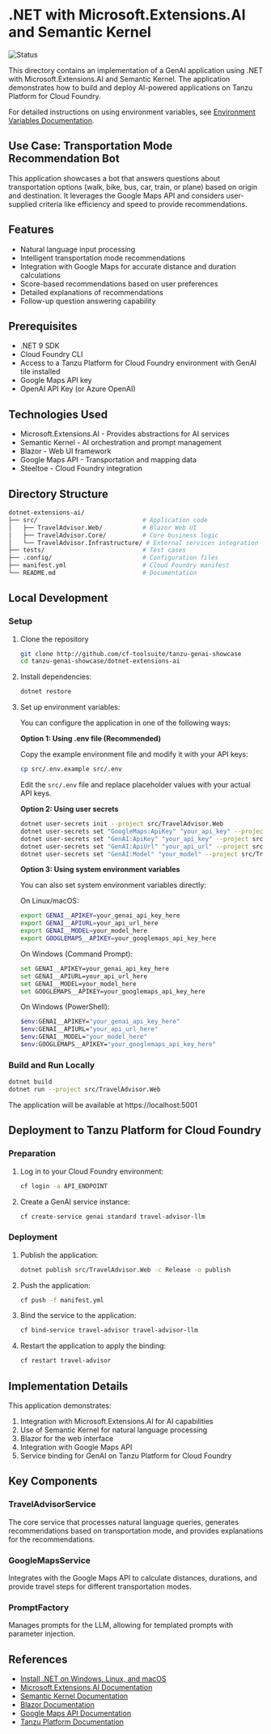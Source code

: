 # .NET with Microsoft.Extensions.AI and Semantic Kernel

![Status](https://img.shields.io/badge/status-stable-green)

This directory contains an implementation of a GenAI application using .NET with Microsoft.Extensions.AI and Semantic Kernel. The application demonstrates how to build and deploy AI-powered applications on Tanzu Platform for Cloud Foundry.

For detailed instructions on using environment variables, see [Environment Variables Documentation](docs/ENVVARS.md).

## Use Case: Transportation Mode Recommendation Bot

This application showcases a bot that answers questions about transportation options (walk, bike, bus, car, train, or plane) based on origin and destination. It leverages the Google Maps API and considers user-supplied criteria like efficiency and speed to provide recommendations.

## Features

- Natural language input processing 
- Intelligent transportation mode recommendations
- Integration with Google Maps for accurate distance and duration calculations
- Score-based recommendations based on user preferences
- Detailed explanations of recommendations
- Follow-up question answering capability

## Prerequisites

- .NET 9 SDK
- Cloud Foundry CLI
- Access to a Tanzu Platform for Cloud Foundry environment with GenAI tile installed
- Google Maps API key
- OpenAI API Key (or Azure OpenAI)

## Technologies Used

- Microsoft.Extensions.AI - Provides abstractions for AI services
- Semantic Kernel - AI orchestration and prompt management
- Blazor - Web UI framework
- Google Maps API - Transportation and mapping data
- Steeltoe - Cloud Foundry integration

## Directory Structure

```bash
dotnet-extensions-ai/
├── src/                             # Application code
│   ├── TravelAdvisor.Web/           # Blazor Web UI
│   ├── TravelAdvisor.Core/          # Core business logic
│   └── TravelAdvisor.Infrastructure/ # External services integration
├── tests/                           # Test cases
├── .config/                         # Configuration files
├── manifest.yml                     # Cloud Foundry manifest
└── README.md                        # Documentation
```

## Local Development

### Setup

1. Clone the repository

   ```bash
   git clone http://github.com/cf-toolsuite/tanzu-genai-showcase
   cd tanzu-genai-showcase/dotnet-extensions-ai
   ```

2. Install dependencies:

   ```bash
   dotnet restore
   ```

3. Set up environment variables:

   You can configure the application in one of the following ways:

   **Option 1: Using .env file (Recommended)**

   Copy the example environment file and modify it with your API keys:

   ```bash
   cp src/.env.example src/.env
   ```

   Edit the `src/.env` file and replace placeholder values with your actual API keys.

   **Option 2: Using user secrets**

   ```bash
   dotnet user-secrets init --project src/TravelAdvisor.Web
   dotnet user-secrets set "GoogleMaps:ApiKey" "your_api_key" --project src/TravelAdvisor.Web
   dotnet user-secrets set "GenAI:ApiKey" "your_api_key" --project src/TravelAdvisor.Web
   dotnet user-secrets set "GenAI:ApiUrl" "your_api_url" --project src/TravelAdvisor.Web
   dotnet user-secrets set "GenAI:Model" "your_model" --project src/TravelAdvisor.Web
   ```

   **Option 3: Using system environment variables**

   You can also set system environment variables directly:

   On Linux/macOS:

   ```bash
   export GENAI__APIKEY=your_genai_api_key_here
   export GENAI__APIURL=your_api_url_here
   export GENAI__MODEL=your_model_here
   export GOOGLEMAPS__APIKEY=your_googlemaps_api_key_here
   ```

   On Windows (Command Prompt):

   ```bash
   set GENAI__APIKEY=your_genai_api_key_here
   set GENAI__APIURL=your_api_url_here
   set GENAI__MODEL=your_model_here
   set GOOGLEMAPS__APIKEY=your_googlemaps_api_key_here
   ```

   On Windows (PowerShell):

   ```bash
   $env:GENAI__APIKEY="your_genai_api_key_here"
   $env:GENAI__APIURL="your_api_url_here"
   $env:GENAI__MODEL="your_model_here"
   $env:GOOGLEMAPS__APIKEY="your_googlemaps_api_key_here"
   ```

### Build and Run Locally

```bash
dotnet build
dotnet run --project src/TravelAdvisor.Web
```

The application will be available at https://localhost:5001

## Deployment to Tanzu Platform for Cloud Foundry

### Preparation

1. Log in to your Cloud Foundry environment:

   ```bash
   cf login -a API_ENDPOINT
   ```

2. Create a GenAI service instance:

   ```bash
   cf create-service genai standard travel-advisor-llm
   ```

### Deployment

1. Publish the application:

   ```bash
   dotnet publish src/TravelAdvisor.Web -c Release -o publish
   ```

2. Push the application:

   ```bash
   cf push -f manifest.yml
   ```

3. Bind the service to the application:

   ```bash
   cf bind-service travel-advisor travel-advisor-llm
   ```

4. Restart the application to apply the binding:

   ```bash
   cf restart travel-advisor
   ```

## Implementation Details

This application demonstrates:

1. Integration with Microsoft.Extensions.AI for AI capabilities
2. Use of Semantic Kernel for natural language processing
3. Blazor for the web interface
4. Integration with Google Maps API
5. Service binding for GenAI on Tanzu Platform for Cloud Foundry

## Key Components

### TravelAdvisorService

The core service that processes natural language queries, generates recommendations based on transportation mode, and provides explanations for the recommendations.

### GoogleMapsService

Integrates with the Google Maps API to calculate distances, durations, and provide travel steps for different transportation modes.

### PromptFactory

Manages prompts for the LLM, allowing for templated prompts with parameter injection.

## References

* [Install .NET on Windows, Linux, and macOS](https://learn.microsoft.com/en-us/dotnet/core/install/)
* [Microsoft.Extensions.AI Documentation](https://devblogs.microsoft.com/dotnet/introducing-microsoft-extensions-ai-preview/)
* [Semantic Kernel Documentation](https://learn.microsoft.com/en-us/semantic-kernel/)
* [Blazor Documentation](https://dotnet.microsoft.com/apps/aspnet/web-apps/blazor)
* [Google Maps API Documentation](https://developers.google.com/maps/documentation)
* [Tanzu Platform Documentation](https://docs.vmware.com/en/VMware-Tanzu-Application-Platform)

